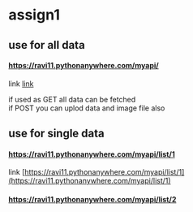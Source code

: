 # assign1
## use for all data  
#### https://ravi11.pythonanywhere.com/myapi/  
link [link](https://ravi11.pythonanywhere.com/myapi/)  

if used as GET all data can be fetched  
if POST  you can uplod data and image file also 



## use for single data  

#### https://ravi11.pythonanywhere.com/myapi/list/1  
link [https://ravi11.pythonanywhere.com/myapi/list/1](https://ravi11.pythonanywhere.com/myapi/list/1)  
#### https://ravi11.pythonanywhere.com/myapi/list/2  

